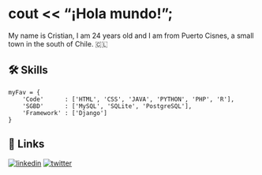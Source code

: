 
# cout << “¡Hola mundo!”; 

My name is Cristian, I am 24 years old and I am from Puerto Cisnes, a small town in the south of Chile. 🇨🇱



## 🛠 Skills

```
myFav = {
    'Code'      : ['HTML', 'CSS', 'JAVA', 'PYTHON', 'PHP', 'R'],
    'SGBD'      : ['MySQL', 'SQLite', 'PostgreSQL'],
    'Framework' : ['Django']
}
```


## 🔗 Links
[![linkedin](https://img.shields.io/badge/linkedin-0A66C2?style=for-the-badge&logo=linkedin&logoColor=white)](https://www.linkedin.com/in/cristian-soto-mancilla-374225205/)
[![twitter](https://img.shields.io/badge/twitter-1DA1F2?style=for-the-badge&logo=twitter&logoColor=white)](https://twitter.com/crisandru2021)
